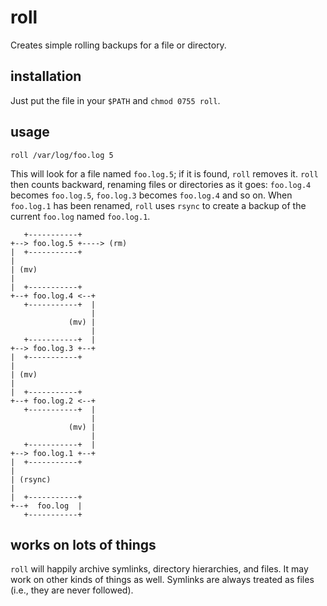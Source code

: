 roll
====

Creates simple rolling backups for a file or directory.

## installation ##

Just put the file in your `$PATH` and `chmod 0755 roll`.

## usage ##

    roll /var/log/foo.log 5

This will look for a file named `foo.log.5`; if it is found, `roll`
removes it. `roll` then counts backward, renaming files or directories
as it goes: `foo.log.4` becomes `foo.log.5`, `foo.log.3` becomes
`foo.log.4` and so on. When `foo.log.1` has been renamed, `roll` uses
`rsync` to create a backup of the current `foo.log` named `foo.log.1`.

       +-----------+
    +--> foo.log.5 +----> (rm)
    |  +-----------+
    |
    | (mv)
    |
    |  +-----------+
    +--+ foo.log.4 <--+
       +-----------+  |
                      |
                 (mv) |
                      |
       +-----------+  |
    +--> foo.log.3 +--+
    |  +-----------+
    |
    | (mv)
    |
    |  +-----------+
    +--+ foo.log.2 <--+
       +-----------+  |
                      |
                 (mv) |
                      |
       +-----------+  |
    +--> foo.log.1 +--+
    |  +-----------+
    |
    | (rsync)
    |
    |  +-----------+
    +--+  foo.log  |
       +-----------+

## works on lots of things ##

`roll` will happily archive symlinks, directory hierarchies, and
files. It may work on other kinds of things as well. Symlinks are
always treated as files (i.e., they are never followed).
